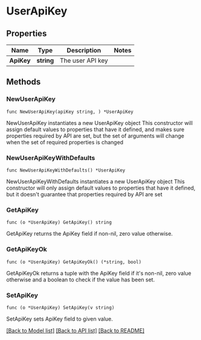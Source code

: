 # UserApiKey

## Properties

Name | Type | Description | Notes
------------ | ------------- | ------------- | -------------
**ApiKey** | **string** | The user API key | 

## Methods

### NewUserApiKey

`func NewUserApiKey(apiKey string, ) *UserApiKey`

NewUserApiKey instantiates a new UserApiKey object
This constructor will assign default values to properties that have it defined,
and makes sure properties required by API are set, but the set of arguments
will change when the set of required properties is changed

### NewUserApiKeyWithDefaults

`func NewUserApiKeyWithDefaults() *UserApiKey`

NewUserApiKeyWithDefaults instantiates a new UserApiKey object
This constructor will only assign default values to properties that have it defined,
but it doesn't guarantee that properties required by API are set

### GetApiKey

`func (o *UserApiKey) GetApiKey() string`

GetApiKey returns the ApiKey field if non-nil, zero value otherwise.

### GetApiKeyOk

`func (o *UserApiKey) GetApiKeyOk() (*string, bool)`

GetApiKeyOk returns a tuple with the ApiKey field if it's non-nil, zero value otherwise
and a boolean to check if the value has been set.

### SetApiKey

`func (o *UserApiKey) SetApiKey(v string)`

SetApiKey sets ApiKey field to given value.



[[Back to Model list]](../README.md#documentation-for-models) [[Back to API list]](../README.md#documentation-for-api-endpoints) [[Back to README]](../README.md)


